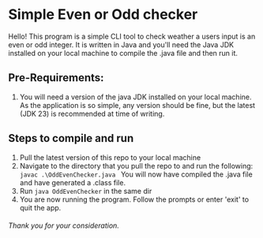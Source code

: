 # Simple Even or Odd checker

Hello! This program is a simple CLI tool to check weather a users input is an even or odd integer. It is written in Java and you'll need the Java JDK installed on your local machine to compile the .java file and then run it.

## Pre-Requirements:
1. You will need a version of the java JDK installed on your local machine. As the application is so simple, any version should be fine, but the latest (JDK 23) is recommended at time of writing.

## Steps to compile and run
1. Pull the latest version of this repo to your local machine
2. Navigate to the directory that you pull the repo to and run the following: ```javac .\OddEvenChecker.java ```
You will now have compiled the .java file and have generated a .class file.
3. Run ``` java OddEvenChecker ``` in the same dir
4. You are now running the program. Follow the prompts or enter 'exit' to quit the app.


###### Thank you for your consideration.
